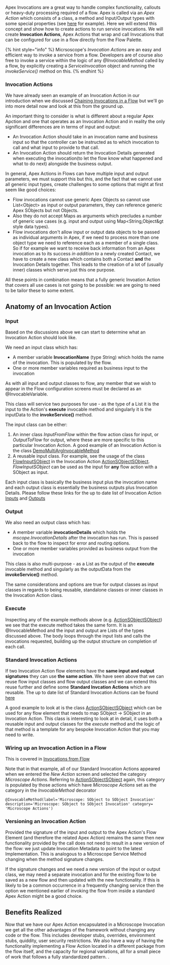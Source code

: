 Apex Invocations are a great way to handle complex functionality, callouts or heavy-duty processing required of a flow. Apex is called via an *Apex Action* which consists of a class, a method and Input/Output types with some special properties (see [here](https://help.salesforce.com/articleView?id=sf.flow_ref_elements_apex_invocable.htm&type=5) for example). Here we will extend this concept and show how to create actions to run service invocations. We will create **Invocation Actions**, Apex Actions that wrap and call Invocations that can be configured for use in a flow directly from the Flow Palette. 

{% hint style="info" %}
Micrsoscope's *Invocation Actions* are an easy and efficient way to invoke a service from a flow. Developers are of course also free to invoke a service within the logic of any *@InvocableMethod* called by a flow, by explicitly creating a *ServiceInvocation* object and running the *invokeService()* method on this. 
{% endhint %}


### Invocation Actions

We have already seen an example of an Invocation Action in our introduction when we discussed [Chaining Invocations in a Flow](../getting-started/ExampleFlow.md) but we'll go into more detail now and look at this from the ground up. 

An important thing to consider is what is different about a regular Apex Apction and 
one that operates as an Invocation Action and in reality the only significant differences are in terms of input and output:

* An Invocation Action should take in an invocation name and business input so that the controller can be instructed as to which invocation to call and what input to provide to that call.
* An Invocation Action should return the Invocation Details generated when executing the invocation(to let the flow know what happened and what to do next) alongside the business output.

In general, Apex Actions in Flows can have multiple input and output parameters, we must support this but this, and the fact that we cannot use all generic input types, create challenges to some options that might at first seem like good choices:

* Flow invocations cannot use generic Apex Objects so cannot use List&lt;Object&gt; as input or output parameters, they can reference generic Apex SObjects but not Objects. 
* Also they do not accept Maps as arguments which precludes a number of generic use cases (e.g. input and output using Map&lt;String,Object&gt style data types). 
* Flow invocations don't allow input or output data objects to be passed as individual arguments in Apex, if we need to process more than one object type we need to reference each as a member of a single class. So if for example we want to receive back information from an Apex invocation as to its success *in addition to* a newly created Contact, we have to create a new class which contains both a Contact **and** the Invocation Details together. This leads to the creation of a lot of (usually inner) classes which serve just this one purpose.

All these points in combination means that a fully generic Invoation Action that covers all use cases is not going to be possible: we are going to need to be tailor these to some extent.

## Anatomy of an Invocation Action

### Input 

Based on the discussions above we can start to determine what an Invocation Action should look like.

We need an input class which has:

- A member variable **InvocationName** (type String) which holds the name of the invocation. This is populated by the flow.
- One or more member variables required as business input to the invocation 

As with all input and output classes to flow, any member that we wish to appear in the Flow configuration screens must be declared as an @InvocableVariable.

This class will service two purposes for use - as the type of a List it is the input to the Action's **execute** invocable method and singularly it is the inputData to the **invokeService()** method.

The input class can be either:

1. An inner class *InputFromFlow* within the flow action class for input, or *OutputToFlow* for output, where these are more specific to this particular Invocation Action. A good example of an Invocation Action is the class [DemoMultiArgInvocableMethod](https://github.com/kevinhenryburke/frictionless/blob/master/demo/force-app/flows/Demo_Multi_Arg/classes/DemoMultiArgInvocableMethod.cls)
2. A reusable input class. For example, see the usage of the class [FlowInputSObject](https://github.com/kevinhenryburke/frictionless/blob/402c241c367eb7943a33a7459c1e6ca03b1c0c4a/serviceBase/force-app/Framework/classes/flow/actions/inputs/FlowInputSObject.cls)  in the Invocation Action [ActionSObjectSObject](https://github.com/kevinhenryburke/frictionless/blob/master/serviceBase/force-app/Framework/classes/flow/actions/reusable/ActionSObjectSObject.cls). *FlowInputSObject* can be used as the input for **any** flow action with a SObject as input. 

Each input class is basically the business input plus the invocation name and each output class is essentially the business outputs plus Invocation Details. Please follow these links for the up to date list of Invocation Action [Inputs](https://github.com/kevinhenryburke/frictionless/tree/master/serviceBase/force-app/Framework/classes/flow/actions/inputs) and [Outputs](https://github.com/kevinhenryburke/frictionless/tree/master/serviceBase/force-app/Framework/classes/flow/actions/outputs) 

### Output 

We also need an output class which has:

- A member variable **invocationDetails** which holds the *mscope.InvocationDetails* after the invocation has run. This is passed back to the flow to inspect for error and routing options.
- One or more member variables provided as business output from the invocation 

This class is also multi-purpose - as a List as the output of the **execute** invocable method and singularly as the outputData from the **invokeService()** method.

The same considerations and options are true for output classes as input classes in regards to being reusable, standalone classes or inner classes in the Invocation Action class.

### Execute 

Inspecting any of the example methods above (e.g. [ActionSObjectSObject](https://github.com/kevinhenryburke/frictionless/blob/master/serviceBase/force-app/Framework/classes/flow/actions/reusable/ActionSObjectSObject.cls)) we see that the execute method takes the same form. It is an @InvocableMethod and the input and output are Lists of the types discussed above. The body loops through the input lists and calls the invocations requested, building up the output structure on completion of each call.

<!--  TODO - this needs bulkification: https://github.com/kevinhenryburke/frictionless/issues/374 -->


### Standard Invocation Actions

If two Invocation Action flow elements have the **same input and output signatures** they can use **the same action**. We have seen above that we can reuse flow input classes and flow output classes and we can extend this reuse further and define some **Standard Invcation Actions** which are reusable. The up to date list of Standard Invocation Actions can be found [here](https://github.com/kevinhenryburke/frictionless/tree/master/serviceBase/force-app/Framework/classes/flow/actions/reusable)

A good example to look at is the class [ActionSObjectSObject](https://github.com/kevinhenryburke/frictionless/blob/master/serviceBase/force-app/Framework/classes/flow/actions/reusable/ActionSObjectSObject.cls) which can be used for any flow element that needs to map SObject -> SObject in an Invocation Action. This class is interesting to look at in detail, it uses both a reusable input and output classes for the *execute* method and the logic of that method is a template for any bespoke Invocation Action that you may need to write.

### Wiring up an Invocation Action in a Flow

This is covered in [Invocations from Flow](../getting-started/ExampleFlow.md)

Note that in that example, all of our Standard Invocation Actions appeared when we entered the *New Action* screen and selected the category *Microscope Actions*. Referring to [ActionSObjectSObject](https://github.com/kevinhenryburke/frictionless/blob/master/serviceBase/force-app/Framework/classes/flow/actions/reusable/ActionSObjectSObject.cls) again, this category is populated by those actions which have *Microscope Actions* set as the category in the *InvocableMethod* decorator

```
@InvocableMethod(label='Microscope: SObject to SObject Invocation' description='Microscope: SObject to SObject Invocation' category= 'Microscope Actions')
```

### Versioning an Invocation Action

Provided the signature of the input and output to the Apex Action's Flow Element  (and therefore the related Apex Action) remains the same then new functionality provided by the call does not need to result in a new version of the flow: we just update Invocation Metadata to point to the latest Implementation. This is analogous to a Microscope Service Method changing when the method signature changes. 
<!-- TODO reference to Service Methods when written --> 

If the signature changes and we need a new version of the input or output class, we may need a separate invocation and for the existing flow to be saved as a new flow and then updated with the new functionality. If this is likely to be a common occurrence in a frequently changing service then the option we mentioned earlier of invoking the flow from inside a standard Apex Action might be a good choice.


## Benefits Realized

Now that we have our Apex Action encapsulated in a Microscope Invocation we get all the other advantages of the framework without changing any code or the flow. This includes developer stubs, overrides, environment stubs, quiddity, user security restrictions. We also have a way of having the functionality implementing a Flow Action located in a different package from the flow itself, and the capacity for regional variations, all for a small piece of work that follows a fully standardized pattern. . 



